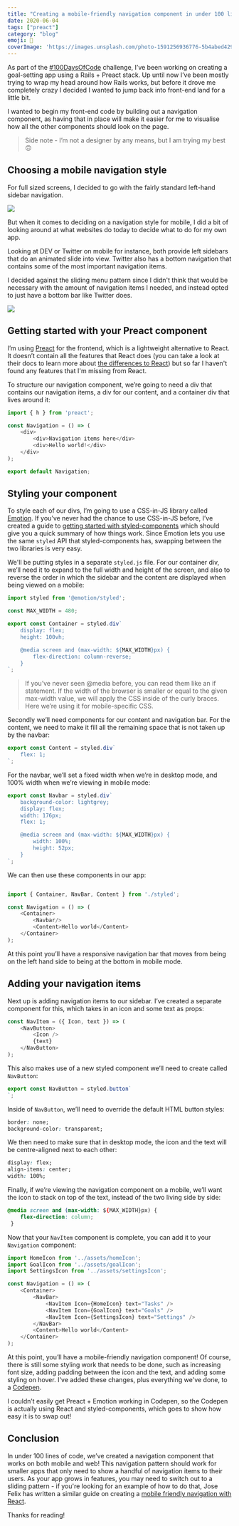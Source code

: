 ```yaml
---
title: "Creating a mobile-friendly navigation component in under 100 lines of code "
date: 2020-06-04
tags: ["preact"]
category: "blog"
emoji: 💯
coverImage: 'https://images.unsplash.com/photo-1591256936776-5b4abed4299d?ixlib=rb-1.2.1&ixid=eyJhcHBfaWQiOjEyMDd9&auto=format&fit=crop&w=900&q=60'
--- 
```


As part of the [#100DaysOfCode](https://www.100daysofcode.com/) challenge, I’ve been working on creating a goal-setting app using a Rails + Preact stack. Up until now I’ve been mostly trying to wrap my head around how Rails works, but before it drove me completely crazy I decided I wanted to jump back into front-end land for a little bit. 

I wanted to begin my front-end code by building out a navigation component, as having that in place will make it easier for me to visualise how all the other components should look on the page. 

> Side note - I’m not a designer by any means, but I am trying my best 🙃

## Choosing a mobile navigation style

For full sized screens, I decided to go with the fairly standard left-hand sidebar navigation.

![](web-navigation.png)

 But when it comes to deciding on a navigation style for mobile, I did a bit of looking around at what websites do today to decide what to do for my own app. 

Looking at DEV or Twitter on mobile for instance, both provide left sidebars that do an animated slide into view. Twitter also has a bottom navigation that contains some of the most important navigation items.

I decided against the sliding menu pattern since I didn't think that would be necessary with the amount of navigation items I needed, and instead opted to just have a bottom bar like Twitter does.

![](mobile-navigation.png)

## Getting started with your Preact component

I’m using [Preact](preactjs.com/) for the frontend, which is a lightweight alternative to React. It doesn’t contain all the features that React does (you can take a look at their docs to learn more about [the differences to React](https://preactjs.com/guide/v10/differences-to-react)) but so far I haven't found any features that I'm missing from React. 

To structure our navigation component, we’re going to need a div that contains our navigation items, a div for our content, and a container div that lives around it:
```js
import { h } from 'preact';

const Navigation = () => (
    <div>
        <div>Navigation items here</div>
        <div>Hello world!</div>
    </div>
);

export default Navigation;

```

## Styling your component

To style each of our divs, I’m going to use a CSS-in-JS library called [Emotion](https://emotion.sh/docs/introduction). If you’ve never had the chance to use CSS-in-JS before, I’ve created a guide to [getting started with styled-components](https://www.emgoto.com/react-styled-components/) which should give you a quick summary of how things work. Since Emotion lets you use the same `styled` API that styled-components has, swapping between the two libraries is very easy.

We'll be putting styles in a separate `styled.js` file. For our container div, we’ll need it to expand to the full width and height of the screen, and also to reverse the order in which the sidebar and the content are displayed when being viewed on a mobile:
```js
import styled from '@emotion/styled';

const MAX_WIDTH = 480;

export const Container = styled.div`
    display: flex;
    height: 100vh;

    @media screen and (max-width: ${MAX_WIDTH}px) {
        flex-direction: column-reverse;
    }
`;

```
> If you’ve never seen @media before,  you can read them like an if statement. If the width of the browser is smaller or equal to the given max-width value, we will apply the CSS inside of the curly braces. Here we’re using it for mobile-specific CSS.

Secondly we’ll need components for our content and navigation bar. For the content, we need to make it fill all the remaining space that is not taken up by the navbar:
```js
export const Content = styled.div`
    flex: 1;
`;

```
For the navbar, we’ll set a fixed width when we’re in desktop mode, and 100% width when we’re viewing in mobile mode: 
```js
export const Navbar = styled.div`
    background-color: lightgrey;
    display: flex;
    width: 176px;
	flex: 1;

    @media screen and (max-width: ${MAX_WIDTH}px) {
        width: 100%;
		height: 52px;
    }
`;
```
We can then use these components in our app:
```js

import { Container, NavBar, Content } from './styled';

const Navigation = () => (
    <Container>
        <Navbar/>
        <Content>Hello world</Content>
    </Container>
);

```
At this point you’ll have a responsive navigation bar that moves from being on the left hand side to being at the bottom in mobile mode. 

## Adding your navigation items

Next up is adding navigation items to our sidebar. I’ve created a separate component for this, which takes in an icon and some text as props:
```js
const NavItem = ({ Icon, text }) => (
    <NavButton>
        <Icon />
        {text}
    </NavButton>
);
```
This also makes use of a new styled component we’ll need to create called `NavButton`:
```js
export const NavButton = styled.button`
`;

```

Inside of `NavButton`, we’ll need to override the default HTML button styles:
```css
border: none;
background-color: transparent;
```

We then need to make sure that in desktop mode, the icon and the text will be centre-aligned next to each other:

```css
display: flex;
align-items: center;
width: 100%;
```

Finally, if we’re viewing the navigation component on a mobile, we’ll want the icon to stack on top of the text, instead of the two living side by side:
```css
@media screen and (max-width: ${MAX_WIDTH}px) {
    flex-direction: column;
 }
```

Now that your `NavItem` component is complete, you can add it to your `Navigation` component:
```js
import HomeIcon from '../assets/homeIcon';
import GoalIcon from '../assets/goalIcon';
import SettingsIcon from '../assets/settingsIcon';

const Navigation = () => (
    <Container>
        <NavBar>
            <NavItem Icon={HomeIcon} text="Tasks" />
            <NavItem Icon={GoalIcon} text="Goals" />
            <NavItem Icon={SettingsIcon} text="Settings" />
        </NavBar>
        <Content>Hello world</Content>
    </Container>
);
```

At this point, you’ll have a mobile-friendly navigation component! Of course, there is still some styling work that needs to be done, such as increasing font size, adding padding between the icon and the text, and adding some styling on hover. I've added these changes, plus everything we've done, to a [Codepen](https://codepen.io/emgoto/pen/mdVyyBP).

I couldn’t easily get Preact + Emotion working in Codepen, so the Codepen is actually using React and styled-components, which goes to show how easy it is to swap out! 

## Conclusion

In under 100 lines of code, we’ve created a navigation component that works on both mobile and web! This navigation pattern should work for smaller apps that only need to show a handful of navigation items to their users. As your app grows in features, you may need to switch out to a sliding pattern - if you're looking for an example of how to do that, Jose Felix has written a similar guide on creating a [mobile friendly navigation with React](https://dev.to/jfelx/create-a-mobile-friendly-navigation-with-react-4930).

Thanks for reading!